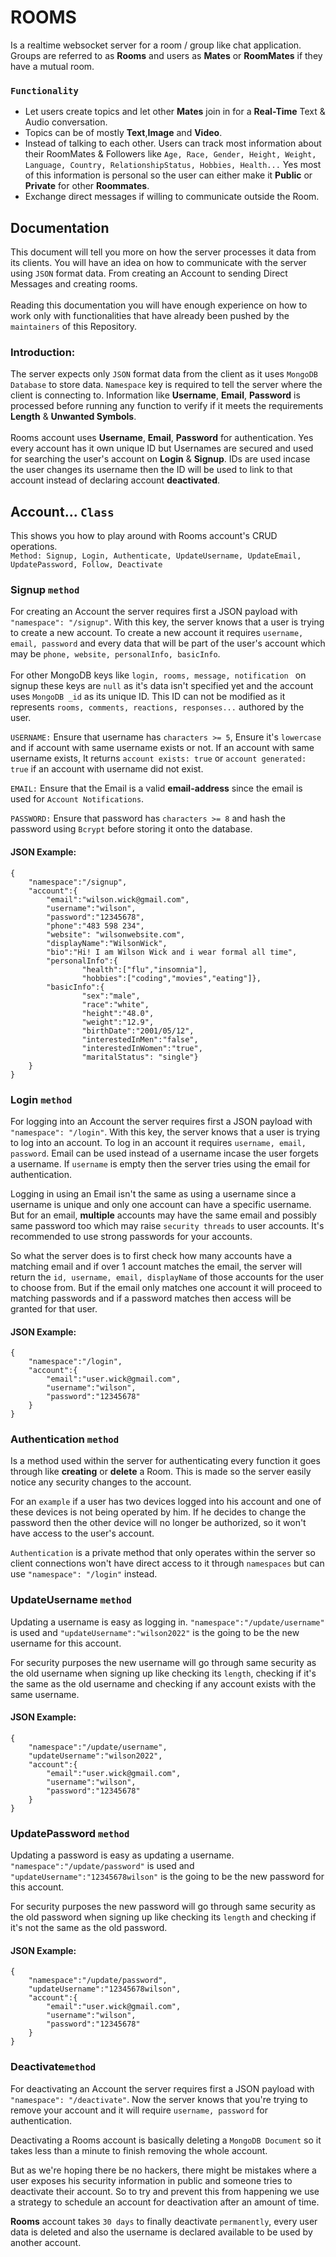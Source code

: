 # ROOMS

Is a realtime websocket server for a room / group like chat application. Groups are referred to as **Rooms** and users as **Mates** or **RoomMates** if they have a mutual room.

### `Functionality`
* Let users create topics and let other **Mates** join in for a **Real-Time** Text & Audio conversation.
* Topics can be of mostly **Text**,**Image** and **Video**.
* Instead of talking to each other. Users can track most information about their RoomMates & Followers like `Age, Race, Gender, Height, Weight, Language, Country, RelationshipStatus, Hobbies, Health...` Yes most of this information is personal so the user can either make it **Public** or **Private** for other **Roommates**.
* Exchange direct messages if willing to communicate outside the Room.

## Documentation
This document will tell you more on how the server processes it data from its clients. You will have an idea on how to communicate with the server using `JSON` format data. From creating an Account to sending Direct Messages and creating rooms.
\
\
Reading this documentation you will have enough experience on how to work only with functionalities that have already been pushed by the `maintainers` of this Repository.

### Introduction:

The server expects only `JSON` format data from the client as it uses `MongoDB Database` to store data. `Namespace` key is required to tell the server where the client is connecting to. Information like **Username**, **Email**, **Password** is processed before running any function to verify if it meets the requirements **Length** & **Unwanted Symbols**.
\
\
Rooms account uses **Username**, **Email**, **Password** for authentication. Yes every account has it own unique ID but Usernames are secured and used for searching the user's account on **Login** & **Signup**. IDs are used incase the user changes its username then the ID will be used to link to that account instead of declaring account **deactivated**.

## Account... `Class`
This shows you how to play around with Rooms account's CRUD operations.
\
`Method: Signup, Login, Authenticate, UpdateUsername, UpdateEmail, UpdatePassword, Follow, Deactivate`


### Signup `method`
For creating an Account the server requires first a JSON payload with `"namespace": "/signup"`. With this key, the server knows that a user is trying to create a new account. To create a new account it requires `username, email, password` and every data that will be part of the user's account which may be `phone, website, personalInfo, basicInfo`.
\
\
For other MongoDB keys like `login, rooms, message, notification ` on signup these keys are `null` as it's data isn't specified yet and the account uses `MongoDB _id` as its unique ID. This ID can not be modified as it represents `rooms, comments, reactions, responses...` authored by the user.

`USERNAME:` Ensure that username has `characters >= 5`, Ensure it's `lowercase` and if account with same username exists or not. If an account with same username exists, It returns `account exists: true` or `account generated: true` if an account with username did not exist.

`EMAIL:` Ensure that the Email is a valid **email-address** since the email is used for `Account Notifications`.

`PASSWORD:` Ensure that password has `characters >= 8` and hash the password using `Bcrypt` before storing it onto the database.

#### JSON Example:

    {
        "namespace":"/signup",
        "account":{
            "email":"wilson.wick@gmail.com",
            "username":"wilson",
            "password":"12345678",
            "phone":"483 598 234",
            "website": "wilsonwebsite.com",
            "displayName":"WilsonWick",
            "bio":"Hi! I am Wilson Wick and i wear formal all time",
            "personalInfo":{
                    "health":["flu","insomnia"],
                    "hobbies":["coding","movies","eating"]},
            "basicInfo":{
                    "sex":"male",
                    "race":"white",
                    "height":"48.0",
                    "weight":"12.9",
                    "birthDate":"2001/05/12",
                    "interestedInMen":"false",
                    "interestedInWomen":"true",
                    "maritalStatus": "single"}
        }
    }


### Login `method`
For logging into an Account the server requires first a JSON payload with `"namespace": "/login"`. With this key, the server knows that a user is trying to log into an account. To log in an account it requires `username, email, password`. Email can be used instead of a username incase the user forgets a username. If `username` is empty then the server tries using the email for authentication.

Logging in using an Email isn't the same as using a username since a username is unique and only one account can have a specific username. But for an email, **multiple** accounts may have the same email and possibly same password too which may raise `security threads` to user accounts. It's recommended to use strong passwords for your accounts.

So what the server does is to first check how many accounts have a matching email and if over 1 account matches the email, the server will return the `id, username, email, displayName` of those accounts for the user to choose from. But if the email only matches one account it will proceed to matching passwords and if a password matches then access will be granted for that user.

#### JSON Example:

    {
        "namespace":"/login",
        "account":{
            "email":"user.wick@gmail.com",
            "username":"wilson",
            "password":"12345678"
        }
    }

### Authentication `method`
Is a method used within the server for authenticating every function it goes through like **creating** or **delete** a Room. This is made so the server easily notice any security changes to the account.

For an `example` if a user has two devices logged into his account and one of these devices is not being operated by him. If he decides to change the password then the other device will no longer be authorized, so it won't have access to the user's account.

`Authentication` is a private method that only operates within the server so client connections won't have direct access to it through `namespaces` but can use `"namespace": "/login"` instead.

### UpdateUsername `method`
Updating a username is easy as logging in. `"namespace":"/update/username"` is used and `"updateUsername":"wilson2022"` is the going to be the new username for this account.

For security purposes the new username will go through same security as the old username when signing up like checking its `length`, checking if it's the same as the old username and checking if any account exists with the same username.

#### JSON Example:

    {
        "namespace":"/update/username",
        "updateUsername":"wilson2022",
        "account":{
            "email":"user.wick@gmail.com",
            "username":"wilson",
            "password":"12345678"
        }
    }

### UpdatePassword `method`
Updating a password is easy as updating a username. `"namespace":"/update/password"` is used and `"updateUsername":"12345678wilson"` is the going to be the new password for this account.

For security purposes the new password will go through same security as the old password when signing up like checking its `length` and checking if it's not the same as the old password.

#### JSON Example:

    {
        "namespace":"/update/password",
        "updateUsername":"12345678wilson",
        "account":{
            "email":"user.wick@gmail.com",
            "username":"wilson",
            "password":"12345678"
        }
    }

### Deactivate`method`
For deactivating an Account the server requires first a JSON payload with `"namespace": "/deactivate"`. Now the server knows that you're trying to remove your account and it will require `username, password` for authentication.

Deactivating a Rooms account is basically deleting a `MongoDB Document` so it takes less than a minute to finish removing the whole account. 

But as we're hoping there be no hackers, there might be mistakes where a user exposes his security information in public and someone tries to deactivate their account.
So to try and prevent this from happening we use a strategy to schedule an account for deactivation after an amount of time.

**Rooms** account takes `30 days` to finally deactivate `permanently`, every user data is deleted and also the username is declared available to be used by another account.
